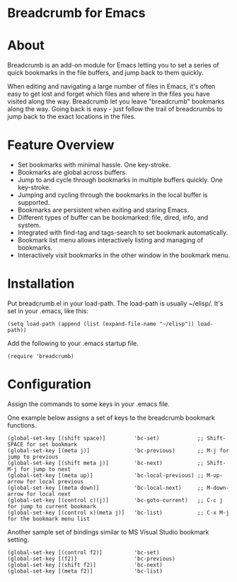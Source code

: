 Breadcrumb for Emacs
====================

# About
Breadcrumb is an add-on module for Emacs letting you to set a series of quick bookmarks
in the file buffers, and jump back to them quickly.

When editing and navigating a large number of files in Emacs, it's often easy to 
get lost and forget which files and where in the files you have visited along the way.
Breadcrumb let you leave "breadcrumb" bookmarks along the way.  Going back is easy -
just follow the trail of breadcrumbs to jump back to the exact locations in the files.

# Feature Overview
* Set bookmarks with minimal hassle.  One key-stroke.
* Bookmarks are global across buffers.
* Jump to and cycle through bookmarks in multiple buffers quickly.  One key-stroke.
* Jumping and cycling through the bookmarks in the local buffer is supported.
* Bookmarks are persistent when exiting and staring Emacs.
* Different types of buffer can be bookmarked: file, dired, info, and system.
* Integrated with find-tag and tags-search to set bookmark automatically.
* Bookmark list menu allows interactively listing and managing of bookmarks.
* Interactively visit bookmarks in the other window in the bookmark menu.

# Installation
Put breadcrumb.el in your load-path.  The load-path is usually ~/elisp/.
It's set in your .emacs, like this:

    (setq load-path (append (list (expand-file-name "~/elisp")) load-path))

Add the following to your .emacs startup file.

    (require 'breadcrumb)

# Configuration

Assign the commands to some keys in your .emacs file.

One example below assigns a set of keys to the breadcrumb bookmark functions.

    (global-set-key [(shift space)]         'bc-set)            ;; Shift-SPACE for set bookmark
    (global-set-key [(meta j)]              'bc-previous)       ;; M-j for jump to previous
    (global-set-key [(shift meta j)]        'bc-next)           ;; Shift-M-j for jump to next
    (global-set-key [(meta up)]             'bc-local-previous) ;; M-up-arrow for local previous
    (global-set-key [(meta down)]           'bc-local-next)     ;; M-down-arrow for local next
    (global-set-key [(control c)(j)]        'bc-goto-current)   ;; C-c j for jump to current bookmark
    (global-set-key [(control x)(meta j)]   'bc-list)           ;; C-x M-j for the bookmark menu list

Another sample set of bindings similar to MS Visual Studio bookmark setting.

    (global-set-key [(control f2)]          'bc-set)
    (global-set-key [(f2)]                  'bc-previous)
    (global-set-key [(shift f2)]            'bc-next)
    (global-set-key [(meta f2)]             'bc-list)

